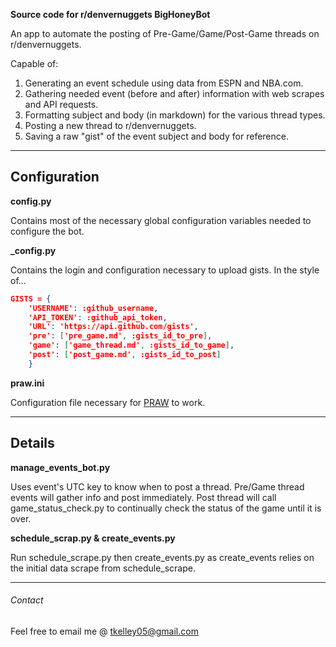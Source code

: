 **Source code for r/denvernuggets BigHoneyBot**

An app to automate the posting of Pre-Game/Game/Post-Game threads on r/denvernuggets.

Capable of:

1. Generating an event schedule using data from ESPN and NBA.com.
2. Gathering needed event (before and after) information with web scrapes and API requests.
3. Formatting subject and body (in markdown) for the various thread types.
4. Posting a new thread to r/denvernuggets.
5. Saving a raw "gist" of the event subject and body for reference.

---

## Configuration


**config.py**

Contains most of the necessary global configuration variables needed to configure the bot. 



**_config.py**

Contains the login and configuration necessary to upload gists. In the style of...


```json
GISTS = {
	'USERNAME': :github_username,
	'API_TOKEN': :github_api_token,
	'URL': 'https://api.github.com/gists',
	'pre': ['pre_game.md', :gists_id_to_pre],
	'game': ['game_thread.md', :gists_id_to_game],
	'post': ['post_game.md', :gists_id_to_post]
	}
```


**praw.ini**

Configuration file necessary for [PRAW](https://praw.readthedocs.io/en/latest/getting_started/configuration/prawini.html) to work.

---

## Details

**manage_events_bot.py**

Uses event's UTC key to know when to post a thread. 
Pre/Game thread events will gather info and post immediately. 
Post thread will call game_status_check.py to continually check the status of the game until it is over.

**schedule_scrap.py & create_events.py**

Run schedule_scrape.py then create_events.py as create_events relies on the initial data scrape from schedule_scrape.


---

###### Contact

Feel free to email me @ tkelley05@gmail.com

